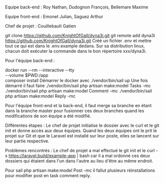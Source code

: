 Equipe back-end : Roy Nathan, Dudognon François, Bellemare Maxime

Equipe front-end : Emonet Julian, Saguez Arthur

Chef de projet : Couillebault Gatien

git clone https://github.com/KnightOfGall/dyna3i.git
git remote add dyna3i https://github.com/KnightOfGall/dyna3i.git
Créé un fichier .env et mettre tout ce qui est dans le .env.example dedans. Sur sa distribution linux, chacun doit exécuter la commande dans le bon répertoire xxx/dyna3i.

Pour l'équipe back-end :

docker run --rm --interactive --tty \
  --volume $PWD:/app \
  composer install
Démarrer le docker avec ./vendor/bin/sail up Une fois démarré il faut faire ./vendor/bin/sail php artisan make:model Tasks -mc ./vendor/bin/sail php artisan make:model Comment -mc ./vendor/bin/sail php artisan make:model Reply -mc

Pour l'équipe front-end et la back-end, il faut merge sa branche en étant dans la branche master pour fusionner ces deux branches quand les modifications de son équipe a été modifié.

Différentes étapes : Le chef de projet initialise le dossier avec le curl et le git init et donne accès aux deux équipes. Quand les deux équipes ont le prit le projet sur Git et que le Laravel est installé sur leur poste, elles se lancent sur leur partie respective.

Problèmes rencontrés : Le chef de projet a mal effectué le git init et le curl -s https://laravel.build/example-app | bash car il a mal ordonné ces deux dossiers qui étaient dans l'un dans l'autre au lieu d'être au même endroit.

Pour sail php artisan make:model Post -mc il fallut plusieurs réinstallations pour modifier post en task comment reply.
